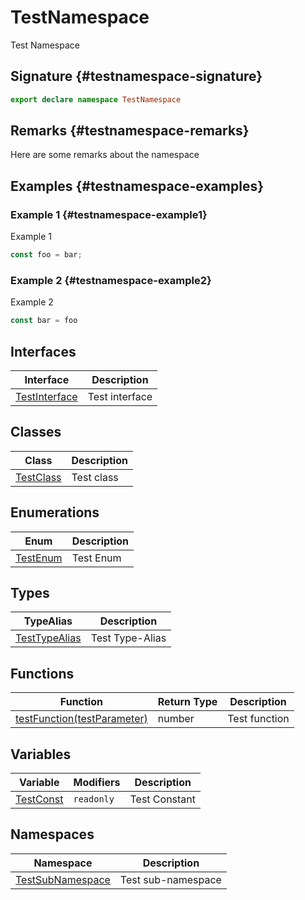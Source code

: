 # TestNamespace

Test Namespace

## Signature {#testnamespace-signature}

```typescript
export declare namespace TestNamespace 
```

## Remarks {#testnamespace-remarks}

Here are some remarks about the namespace

## Examples {#testnamespace-examples}

### Example 1 {#testnamespace-example1}

Example 1

```typescript
const foo = bar;
```

### Example 2 {#testnamespace-example2}

Example 2

```javascript
const bar = foo
```

## Interfaces

|  Interface | Description |
|  --- | --- |
|  [TestInterface](docs/simple-suite-test/testnamespace-testinterface-interface) | Test interface |

## Classes

|  Class | Description |
|  --- | --- |
|  [TestClass](docs/simple-suite-test/testnamespace-testclass-class) | Test class |

## Enumerations

|  Enum | Description |
|  --- | --- |
|  [TestEnum](docs/simple-suite-test/testnamespace-testenum-enum) | Test Enum |

## Types

|  TypeAlias | Description |
|  --- | --- |
|  [TestTypeAlias](docs/simple-suite-test/testnamespace-testtypealias-typealias) | Test Type-Alias |

## Functions

|  Function | Return Type | Description |
|  --- | --- | --- |
|  [testFunction(testParameter)](docs/simple-suite-test/testnamespace-testfunction-function) | number | Test function |

## Variables

|  Variable | Modifiers | Description |
|  --- | --- | --- |
|  [TestConst](docs/simple-suite-test/testnamespace-testconst-variable) | <code>readonly</code> | Test Constant |

## Namespaces

|  Namespace | Description |
|  --- | --- |
|  [TestSubNamespace](docs/simple-suite-test/testnamespace-testsubnamespace-namespace) | Test sub-namespace |